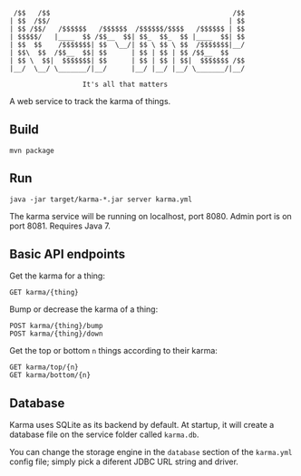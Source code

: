 
     /$$   /$$                                             /$$
    | $$  /$$/                                            | $$
    | $$ /$$/   /$$$$$$   /$$$$$$  /$$$$$$/$$$$   /$$$$$$ | $$
    | $$$$$/   |____  $$ /$$__  $$| $$_  $$_  $$ |____  $$| $$
    | $$  $$    /$$$$$$$| $$  \__/| $$ \ $$ \ $$  /$$$$$$$|__/
    | $$\  $$  /$$__  $$| $$      | $$ | $$ | $$ /$$__  $$
    | $$ \  $$|  $$$$$$$| $$      | $$ | $$ | $$|  $$$$$$$ /$$
    |__/  \__/ \_______/|__/      |__/ |__/ |__/ \_______/|__/

                      It's all that matters

A web service to track the karma of things.

## Build

    mvn package

## Run

    java -jar target/karma-*.jar server karma.yml

The karma service will be running on localhost, port 8080. Admin port is on port 8081.
Requires Java 7.

## Basic API endpoints

Get the karma for a thing:

    GET karma/{thing}

Bump or decrease the karma of a thing:

    POST karma/{thing}/bump
    POST karma/{thing}/down

Get the top or bottom `n` things according to their karma:

    GET karma/top/{n}
    GET karma/bottom/{n}

## Database

Karma uses SQLite as its backend by default. At startup, it will create a
database file on the service folder called `karma.db`.

You can change the storage engine in the `database` section of the `karma.yml`
config file; simply pick a diferent JDBC URL string and driver.
